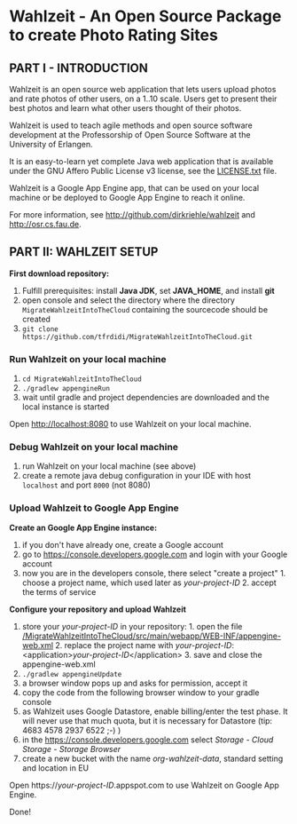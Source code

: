 # Wahlzeit - An Open Source Package to create Photo Rating Sites



## PART I - INTRODUCTION

Wahlzeit is an open source web application that lets users upload photos and rate photos of other users, on a 1..10 scale. Users get to present their best photos and learn what other users thought of their photos. 

Wahlzeit is used to teach agile methods and open source software development at the Professorship of Open Source Software at the University of Erlangen.

It is an easy-to-learn yet complete Java web application that is available under the GNU Affero Public License v3 license, see the [LICENSE.txt](/LICENSE.txt) file.

Wahlzeit is a Google App Engine app, that can be used on your local machine or be deployed to Google App Engine to reach it online.

For more information, see http://github.com/dirkriehle/wahlzeit and http://osr.cs.fau.de.



## PART II: WAHLZEIT SETUP

**First download repository:**
  1. Fulfill prerequisites: install **Java JDK**, set **JAVA_HOME**, and install **git**
  2. open console and select the directory where the directory ```MigrateWahlzeitIntoTheCloud``` containing the sourcecode should be created
  3. ```git clone https://github.com/tfrdidi/MigrateWahlzeitIntoTheCloud.git```


### Run Wahlzeit on your local machine
  1. ```cd MigrateWahlzeitIntoTheCloud```
  2. ```./gradlew appengineRun```
  3. wait until gradle and project dependencies are downloaded and the local instance is started

Open [http://localhost:8080](http://localhost:8080) to use Wahlzeit on your local machine.


### Debug Wahlzeit on your local machine
  1. run Wahlzeit on your local machine (see above)
  2. create a remote java debug configuration in your IDE with host ```localhost``` and port ```8000``` (not 8080)


### Upload Wahlzeit to Google App Engine

**Create an Google App Engine instance:**
  1. if you don't have already one, create a Google account
  2. go to https://console.developers.google.com and login with your Google account
  3. now you are in the developers console, there select "create a project"
    1. choose a project name, which used later as *your-project-ID*
    2. accept the terms of service

**Configure your repository and upload Wahlzeit**
  1. store your *your-project-ID* in your repository:
    1. open the file [/MigrateWahlzeitIntoTheCloud/src/main/webapp/WEB-INF/appengine-web.xml](/src/main/webapp/WEB-INF/appengine-web.xml)
    2. replace the project name with *your-project-ID*: \<application\>*your-project-ID*\</application\>
    3. save and close the appengine-web.xml
  2. ```./gradlew appengineUpdate```
  3. a browser window pops up and asks for permission, accept it
  4. copy the code from the following browser window to your gradle console
  5. as Wahlzeit uses Google Datastore, enable billing/enter the test phase. It will never use that much quota, but it is necessary for Datastore (tip: 4683 4578 2937 6522 ;-) )
  6. in the https://console.developers.google.com select *Storage - Cloud Storage - Storage Browser*
  7. create a new bucket with the name *org-wahlzeit-data*, standard setting and location in EU

Open https://*your-project-ID*.appspot.com to use Wahlzeit on Google App Engine.

Done!




